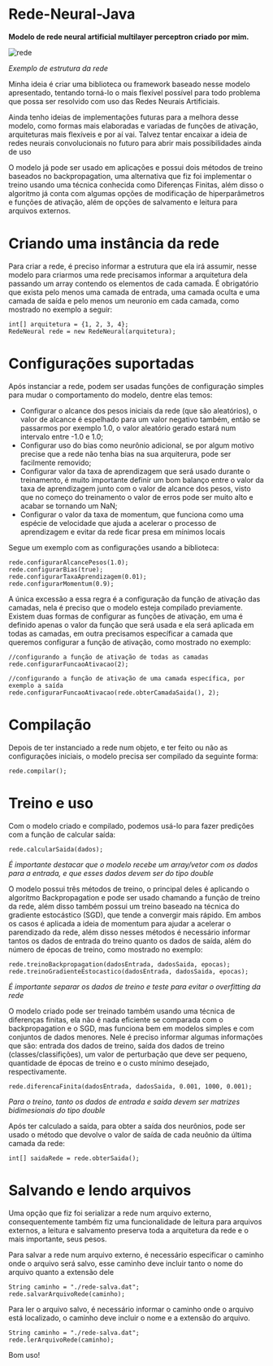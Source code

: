 # Rede-Neural-Java

<p><strong>Modelo de rede neural artificial multilayer perceptron criado por mim.</strong></p>

![rede](https://github.com/thag0/Rede-Neural-Java/assets/91092364/edb670b9-a9a8-460b-bdab-e4f2da884937)

*Exemplo de estrutura da rede*

<p>
Minha ideia é criar uma biblioteca ou framework baseado nesse modelo apresentado, tentando torná-lo o mais flexível possível para todo problema que possa ser resolvido com uso das Redes Neurais Artificiais.
</p>

<p>
Ainda tenho ideias de implementações futuras para a melhora desse modelo, como formas mais elaboradas e variadas de funções de ativação, arquiteturas mais flexíveis e por aí vai. Talvez tentar encaixar a ideia de redes neurais convolucionais no futuro para abrir mais possibilidades ainda de uso
</p>

<p>
O modelo já pode ser usado em aplicações e possui dois métodos de treino baseados no backpropagation, uma alternativa que fiz foi implementar o treino usando uma técnica 
conhecida como Diferenças Finitas, além disso o algoritmo já conta com algumas opções de modificação de hiperparâmetros e funções de ativação, além de opções de 
salvamento e leitura para arquivos externos.
</p>

# Criando uma instância da rede
Para criar a rede, é preciso informar a estrutura que ela irá assumir, nesse modelo para criarmos uma rede precisamos informar a arquitetura dela passando um array contendo os elementos de cada camada. É obrigatório que exista pelo menos uma camada de entrada, uma camada oculta e uma camada de saída e pelo menos um neuronio em cada camada, como mostrado no exemplo a seguir:
```
int[] arquitetura = {1, 2, 3, 4};
RedeNeural rede = new RedeNeural(arquitetura);
```

# Configurações suportadas
Após instanciar a rede, podem ser usadas funções de configuração simples para mudar o comportamento do modelo, dentre elas temos:

- Configurar o alcance dos pesos iniciais da rede (que são aleatórios), o valor de alcance é espelhado para um valor negativo também, então se passarmos por exemplo 1.0, o valor aleatório gerado estará num intervalo entre -1.0 e 1.0;
- Configurar uso do bias como neurônio adicional, se por algum motivo precise que a rede não tenha bias na sua arquiterura, pode ser facilmente removido;
- Configurar valor da taxa de aprendizagem que será usado durante o treinamento, é muito importante definir um bom balanço entre o valor da taxa de aprendizagem junto com o valor de alcance dos pesos, visto que no começo do treinamento o valor de erros pode ser muito alto e acabar se tornando um NaN;
- Configurar o valor da taxa de momentum, que funciona como uma espécie de velocidade que ajuda a acelerar o processo de aprendizagem e evitar da rede ficar presa em mínimos locais

Segue um exemplo com as configurações usando a biblioteca:
``` 
rede.configurarAlcancePesos(1.0);
rede.configurarBias(true);
rede.configurarTaxaAprendizagem(0.01);
rede.configurarMomentum(0.9);
```
<p>
A única excessão a essa regra é a configuração da função de ativação das camadas, nela é preciso que o modelo esteja compilado previamente. Existem duas formas de configurar as funções de ativação, em uma é definido apenas o valor da função que será usada e ela será aplicada em todas as camadas, em outra precisamos específicar a camada que queremos configurar a função de ativação, como mostrado no exemplo:
</p>

```
//configurando a função de ativação de todas as camadas
rede.configurarFuncaoAtivacao(2);

//configurando a função de ativação de uma camada específica, por exemplo a saída
rede.configurarFuncaoAtivacao(rede.obterCamadaSaida(), 2);
```

# Compilação

Depois de ter instanciado a rede num objeto, e ter feito ou não as configurações iniciais, o modelo precisa ser compilado da seguinte forma:
``` 
rede.compilar();
 ```

# Treino e uso
Com o modelo criado e compilado, podemos usá-lo para fazer predições com a função de calcular saída:
``` 
rede.calcularSaida(dados);
```
*É importante destacar que o modelo recebe um array/vetor com os dados para a entrada, e que esses dados devem ser do tipo double*

<p>
O modelo possui três métodos de treino, o principal deles é aplicando o algoritmo Backpropagation e pode ser usado chamando a função de treino da rede, além disso também possui um treino baseado na técnica do gradiente estocástico (SGD), que tende a convergir mais rápido. Em ambos os casos é aplicada a ideia de momentum para ajudar a acelerar o parendizado da rede, além disso nesses métodos é necessário informar tantos os dados de entrada do treino quanto os dados de saída, além do número de épocas de treino, como mostrado no exemplo:
</p>

``` 
rede.treinoBackpropagation(dadosEntrada, dadosSaida, epocas);
rede.treinoGradienteEstocastico(dadosEntrada, dadosSaida, epocas);

```
*É importante separar os dados de treino e teste para evitar o overfitting da rede*

<p>
O modelo criado pode ser treinado também usando uma técnica de diferenças finitas, ela não é nada eficiente se comparada com o backpropagation e o SGD, mas funciona bem em modelos simples e com conjuntos de dados menores. Nele é preciso informar algumas informações que são: entrada dos dados de treino, saída dos dados de treino (classes/classifições), um valor de perturbação que deve ser pequeno, quantidade de épocas de treino e o custo mínimo desejado, respectivamente.
</p>

``` 
rede.diferencaFinita(dadosEntrada, dadosSaida, 0.001, 1000, 0.001);
```
*Para o treino, tanto os dados de entrada e saída devem ser matrizes bidimesionais do tipo double*

Após ter calculado a saída, para obter a saída dos neurônios, pode ser usado o método que devolve o valor de saída de cada neuônio da última camada da rede:
```
int[] saidaRede = rede.obterSaida();
```

# Salvando e lendo arquivos
Uma opção que fiz foi serializar a rede num arquivo externo, consequentemente também fiz uma funcionalidade de leitura para arquivos externos, a leitura e salvamento preserva toda a arquitetura da rede e o mais importante, seus pesos.

Para salvar a rede num arquivo externo, é necessário especificar o caminho onde o arquivo será salvo, esse caminho deve incluir tanto o nome do arquivo quanto a extensão dele
```
String caminho = "./rede-salva.dat";
rede.salvarArquivoRede(caminho);
```

Para ler o arquivo salvo, é necessário informar o caminho onde o arquivo está localizado, o caminho deve incluir o nome e a extensão do arquivo.
```
String caminho = "./rede-salva.dat";
rede.lerArquivoRede(caminho);
```

Bom uso!
